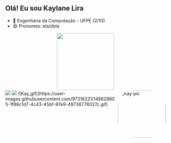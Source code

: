 ## Olá! Eu sou Kaylane Lira

- 🔭 Engenharia da Computação - UFPE (2/10)
- 😄 Pronomes: ela/dela

<div align="center">
  <a href="https://github.com/kaylanelira">
  <img height="180em" src="https://github-readme-stats.vercel.app/api?username=kaylanelira&show_icons=true&theme=dark&include_all_commits=true&count_private=true"/>
</div>
  
<div> 
  <a href="https://www.instagram.com/kaylanelira/" target="_blank"><img src="https://img.shields.io/badge/Instagram-E4405F?style=for-the-badge&logo=instagram&logoColor=white" target="_blank"></a></a> 
  <a href = "mailto:kaylaneglira@gmail.com"><img src="https://img.shields.io/badge/-Gmail-%23333?style=for-the-badge&logo=gmail&logoColor=white" target="_blank"></a>
  <img align="right" alt="Kay-pic" height="150" style="border-radius:50px;" src="https://br.pinterest.com/pin/1126814769238898711/">
  ![Kay_gif](https://user-images.githubusercontent.com/97316221/148628805-1f86c1d7-4c43-45bf-97e9-49738776027c.gif)
</div>

